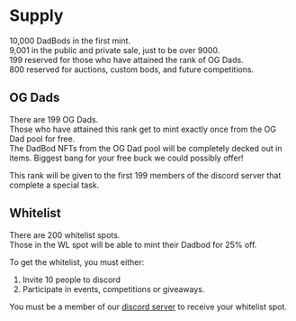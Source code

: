 # Supply
10,000 DadBods in the first mint.  
9,001 in the public and private sale, just to be over 9000.  
199 reserved for those who have attained the rank of OG Dads.  
800 reserved for auctions, custom bods, and future competitions.  

## OG Dads
There are 199 OG Dads.  
Those who have attained this rank get to mint exactly once from the OG Dad pool for free.  
The DadBod NFTs from the OG Dad pool will be completely decked out in items. Biggest bang for your free buck we could possibly offer!  

This rank will be given to the first 199 members of the discord server that complete a special task.  

## Whitelist
There are 200 whitelist spots.  
Those in the WL spot will be able to mint their Dadbod for 25% off.  

To get the whitelist, you must either:  

1. Invite 10 people to discord
2. Participate in events, competitions or giveaways.

You must be a member of our [discord server](https://discord.gg/Aun5YcvKWc) to receive your whitelist spot.
